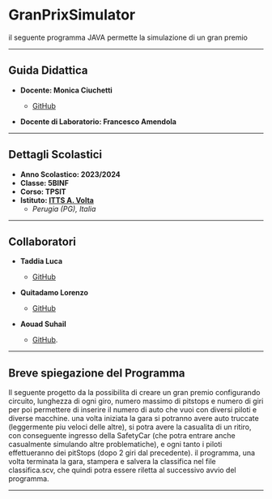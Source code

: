 # GranPrixSimulator

il seguente programma JAVA permette la simulazione di un gran premio

---

## Guida Didattica
- **Docente: Monica Ciuchetti**
  - [GitHub](https://github.com/mciuchetti)

- **Docente di Laboratorio: Francesco Amendola**

---

## Dettagli Scolastici
- **Anno Scolastico: 2023/2024**
- **Classe: 5BINF**
- **Corso: TPSIT**
- **Istituto: [ITTS A. Volta](https://www.avoltapg.edu.it/)**
  - *Perugia (PG), Italia*

---

## Collaboratori
- **Taddia Luca**
  - [GitHub](https://github.com/LucaTadd00)

- **Quitadamo Lorenzo**
  - [GitHub](https://github.com/Quitadamo)

- **Aouad Suhail**
  - [GitHub](https://github.com/saking10).

---

## Breve spiegazione del Programma

Il seguente progetto da la possibilita di creare un gran premio configurando circuito, lunghezza di ogni giro, numero massimo di pitstops e numero di giri per poi
permettere di inserire il numero di auto che vuoi con diversi piloti e diverse macchine.
una volta iniziata la gara si potranno avere auto truccate (leggermente piu veloci delle altre), si potra avere la casualita di un ritiro, con conseguente ingresso della SafetyCar (che potra entrare anche casualmente
simulando altre problematiche), e ogni tanto i piloti effettueranno dei pitStops (dopo 2 giri dal precedente).
il programma, una volta terminata la gara, stampera e salvera la classifica nel file classifica.scv, che quindi potra essere riletta al successivo avvio del programma.

---



